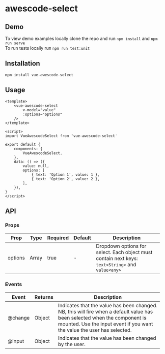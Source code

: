 # awescode-select

## Demo
To view demo examples locally clone the repo and run ```npm install``` and ```npm run serve```  
To run tests locally run ```npm run test:unit```

## Installation
```
npm install vue-awescode-select
```

## Usage
```
<template>
 	<vue-awescode-select 
    	v-model="value"
        :options="options"
    />
</template>

<script>
import VueAwescodeSelect from 'vue-awescode-select'

export default {
	components: {
    	VueAwescodeSelect,
	},
    data: () => ({
    	value: null,
    	options: [
        	{ text: 'Option 1', value: 1 },
            { text: 'Option 2', value: 2 },
        ],
    }),
}
</script>
```

## API

### Props

| Prop  | Type  | Required  | Default  | Description  |
|---|---|---|---|---|
| options  | Array  | true  | -  | Dropdown options for select. Each object must contain next keys: ```text<String>``` and ```value<any>```    |

### Events

| Event                         | Returns         | Description                              |
|-------------------------------|-----------------|------------------------------------------|
| @change                      	| Object    			| Indicates that the value has been changed. NB, this will fire when a default value has been selected when the component is mounted. Use the input event if you want the value the user has selected.|	          
| @input                        | Object	        | Indicates that the value has been changed by the user.|


